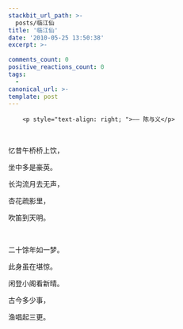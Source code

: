 ```yaml
---
stackbit_url_path: >-
  posts/临江仙
title: '临江仙'
date: '2010-05-25 13:50:38'
excerpt: >-
  
comments_count: 0
positive_reactions_count: 0
tags: 
  - 
canonical_url: >-
template: post
---
```


        <p style="text-align: right; ">—— 陈与义</p>
<p>&nbsp;</p>
<p>忆昔午桥桥上饮，</p>
<p>坐中多是豪英。</p>
<p>长沟流月去无声，</p>
<p>杏花疏影里，</p>
<p>吹笛到天明。</p>
<p>&nbsp;</p>
<p>二十馀年如一梦。</p>
<p>此身虽在堪惊。</p>
<p>闲登小阁看新晴。</p>
<p>古今多少事，</p>
<p>渔唱起三更。</p>
      